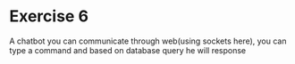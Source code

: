 # Exercise 6
A chatbot you can communicate through web(using sockets here), you can type a command and based on database query he will response
